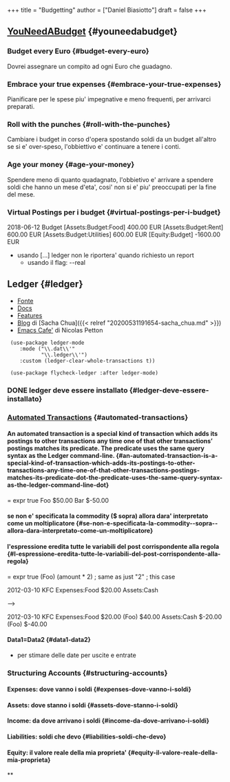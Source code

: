 +++
title = "Budgetting"
author = ["Daniel Biasiotto"]
draft = false
+++

## [YouNeedABudget](https://www.youneedabudget.com/the-four-rules/) {#youneedabudget}



### Budget every Euro {#budget-every-euro}

Dovrei assegnare un compito ad ogni Euro che guadagno.


### Embrace your true expenses {#embrace-your-true-expenses}

Pianificare per le spese piu' impegnative e meno frequenti, per arrivarci preparati.


### Roll with the punches {#roll-with-the-punches}

Cambiare i budget in corso d'opera spostando soldi da un budget all'altro se si e' over-speso, l'obbiettivo e' continuare a tenere i conti.


### Age your money {#age-your-money}

Spendere meno di quanto quadagnato, l'obbietivo e' arrivare a spendere soldi che hanno un mese d'eta', cosi' non si e' piu' preoccupati per la fine del mese.


### Virtual Postings per i budget {#virtual-postings-per-i-budget}

2018-06-12 Budget
[Assets:Budget:Food]                         400.00 EUR
[Assets:Budget:Rent]                         600.00 EUR
[Assets:Budget:Utilities]                    600.00 EUR
[Equity:Budget]                            -1600.00 EUR

-   usando [...] ledger non le riportera' quando richiesto un report
    -   usando il flag: --real


## Ledger {#ledger}

-   [Fonte](https://www.reddit.com/r/emacs/comments/8x4xtt/tip_how_i_use_ledger_to_track_my_money/)
-   [Docs](https://www.ledger-cli.org/3.0/doc/ledger3.html#SEC_Contents)
-   [Features](https://www.ledger-cli.org/features.html)
-   [Blog](https://sachachua.com/blog/tag/ledger/?order=asc) di [Sacha Chua]({{< relref "20200531191654-sacha_chua.md" >}})
-   [Emacs Cafe'](https://emacs.cafe/ledger/emacs/ynab/budgeting/2018/06/12/elbank-ynab.html) di Nicolas Petton

<!--listend-->

```#+begin_src
 (use-package ledger-mode
    :mode ("\\.dat\\'"
           "\\.ledger\\'")
    :custom (ledger-clear-whole-transactions t))

 (use-package flycheck-ledger :after ledger-mode)
```


### <span class="org-todo done DONE">DONE</span> ledger deve essere installato {#ledger-deve-essere-installato}


### [Automated Transactions](https://www.ledger-cli.org/3.0/doc/ledger3.html#Automated-Transactions) {#automated-transactions}


#### An automated transaction is a special kind of transaction which adds its postings to other transactions any time one of that other transactions’ postings matches its predicate. The predicate uses the same query syntax as the Ledger command-line. {#an-automated-transaction-is-a-special-kind-of-transaction-which-adds-its-postings-to-other-transactions-any-time-one-of-that-other-transactions-postings-matches-its-predicate-dot-the-predicate-uses-the-same-query-syntax-as-the-ledger-command-line-dot}

= expr true
    Foo                          $50.00
    Bar                         $-50.00


#### se non e' specificata la commodity ($ sopra) allora dara' interpretato come un moltiplicatore {#se-non-e-specificata-la-commodity--sopra--allora-dara-interpretato-come-un-moltiplicatore}


#### l'espressione eredita tutte le variabili del post corrispondente alla regola {#l-espressione-eredita-tutte-le-variabili-del-post-corrispondente-alla-regola}

= expr true
    (Foo)                  (amount \* 2)  ; same as  just "2"
                                         ; this case

2012-03-10 KFC
    Expenses:Food                $20.00
    Assets:Cash

--&gt;

2012-03-10 KFC
   Expenses:Food                $20.00
   (Foo)                        $40.00
   Assets:Cash                 $-20.00
   (Foo)                       $-40.00


#### Data1=Data2 {#data1-data2}

<!--list-separator-->

-  per stimare delle date per uscite e entrate


### Structuring Accounts {#structuring-accounts}


#### Expenses: dove vanno i soldi {#expenses-dove-vanno-i-soldi}


#### Assets: dove stanno i soldi {#assets-dove-stanno-i-soldi}


#### Income: da dove arrivano i soldi {#income-da-dove-arrivano-i-soldi}


#### Liabilities: soldi che devo {#liabilities-soldi-che-devo}


#### Equity: il valore reale della mia proprieta' {#equity-il-valore-reale-della-mia-proprieta}

\*\*
